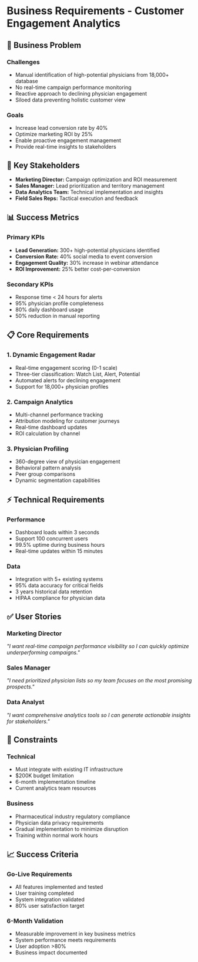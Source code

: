 # Business Requirements - Customer Engagement Analytics

## 🎯 Business Problem

### Challenges
- Manual identification of high-potential physicians from 18,000+ database
- No real-time campaign performance monitoring
- Reactive approach to declining physician engagement
- Siloed data preventing holistic customer view

### Goals
- Increase lead conversion rate by 40%
- Optimize marketing ROI by 25%
- Enable proactive engagement management
- Provide real-time insights to stakeholders

## 👥 Key Stakeholders

- **Marketing Director:** Campaign optimization and ROI measurement
- **Sales Manager:** Lead prioritization and territory management
- **Data Analytics Team:** Technical implementation and insights
- **Field Sales Reps:** Tactical execution and feedback

## 📊 Success Metrics

### Primary KPIs
- **Lead Generation:** 300+ high-potential physicians identified
- **Conversion Rate:** 40% social media to event conversion
- **Engagement Quality:** 30% increase in webinar attendance
- **ROI Improvement:** 25% better cost-per-conversion

### Secondary KPIs
- Response time < 24 hours for alerts
- 95% physician profile completeness
- 80% daily dashboard usage
- 50% reduction in manual reporting

## 📋 Core Requirements

### 1. Dynamic Engagement Radar
- Real-time engagement scoring (0-1 scale)
- Three-tier classification: Watch List, Alert, Potential
- Automated alerts for declining engagement
- Support for 18,000+ physician profiles

### 2. Campaign Analytics
- Multi-channel performance tracking
- Attribution modeling for customer journeys
- Real-time dashboard updates
- ROI calculation by channel

### 3. Physician Profiling
- 360-degree view of physician engagement
- Behavioral pattern analysis
- Peer group comparisons
- Dynamic segmentation capabilities

## ⚡ Technical Requirements

### Performance
- Dashboard loads within 3 seconds
- Support 100 concurrent users
- 99.5% uptime during business hours
- Real-time updates within 15 minutes

### Data
- Integration with 5+ existing systems
- 95% data accuracy for critical fields
- 3 years historical data retention
- HIPAA compliance for physician data

## ✅ User Stories

### Marketing Director
*"I want real-time campaign performance visibility so I can quickly optimize underperforming campaigns."*

### Sales Manager
*"I need prioritized physician lists so my team focuses on the most promising prospects."*

### Data Analyst
*"I want comprehensive analytics tools so I can generate actionable insights for stakeholders."*

## 🚫 Constraints

### Technical
- Must integrate with existing IT infrastructure
- $200K budget limitation
- 6-month implementation timeline
- Current analytics team resources

### Business
- Pharmaceutical industry regulatory compliance
- Physician data privacy requirements
- Gradual implementation to minimize disruption
- Training within normal work hours

## 📈 Success Criteria

### Go-Live Requirements
- All features implemented and tested
- User training completed
- System integration validated
- 80% user satisfaction target

### 6-Month Validation
- Measurable improvement in key business metrics
- System performance meets requirements
- User adoption >80%
- Business impact documented
